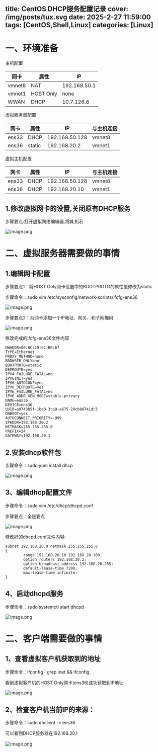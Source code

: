 title: CentOS DHCP服务配置记录
cover: /img/posts/tux.svg
date: 2025-2-27 11:59:00
tags: [CentOS,Shell,Linux]
categories: [Linux]
-------------------
<style>
        *{
                user-select: none;
        }
</style>
# 一、环境准备
主机配置

| 网卡 | 属性 | IP |
| --- | --- | --- |
| vmnet8 | NAT | 192.168.50.1 |
| vmnet1 | HOST Only | none |
| WWAN | DHCP | 10.7.126.8 |

虚拟服务器配置

| 网卡 | 属性 | IP | 与主机连接 |
| --- | --- | --- | --- |
| ens33 | DHCP | 192.168.50.128 | vmnet8 |
| ens36 | static | 192.168.20.2 | vmnet1 |

虚拟主机配置

| 网卡 | 属性 | IP | 与主机连接 |
| --- | --- | --- | --- |
| ens33 | DHCP | 192.168.50.128 | vmnet8 |
| ens36 | DHCP | 192.168.20.10 | vmnet1 |

## 1.修改虚拟网卡的设置,关闭原有DHCP服务

步骤要点:打开虚拟网络编辑器,将其关闭

![image.png](imgs/dhcp_image.png)

# 二、虚拟服务器需要做的事情

## 1.编辑网卡配置

步骤要点1：将HOST Only网卡设置中的BOOTPROTO的属性值修改为static

步骤命令：sudo vim /etc/sysconfig/network-scripts/ifcfg-ens36

![image.png](imgs/dhcp_image%201.png)

步骤要点2：为网卡添加一个IP地址、网关、和子网掩码

![image.png](imgs/dhcp_image%202.png)

修改完成的ifcfg-ens36文件内容

```
HWADDR=00:0C:29:9C:BE:67
TYPE=Ethernet
PROXY_METHOD=none
BROWSER_ONLY=no
BOOTPROTO=static
DEFROUTE=yes
IPV4_FAILURE_FATAL=no
IPV6INIT=yes
IPV6_AUTOCONF=yes
IPV6_DEFROUTE=yes
IPV6_FAILURE_FATAL=no
IPV6_ADDR_GEN_MODE=stable-privacy
NAME=ens36
DEVICE=ens36
UUID=a9743b5f-1be0-3ca9-a875-29cb86741dc3
ONBOOT=yes
AUTOCONNECT_PRIORITY=-999
IPADDR=192.168.20.2
NETMASK=255.255.255.0
PREFIX=24
GATEWAY=192.168.20.1

```

## 2.安装dhcp软件包

步骤命令：sudo yum install dhcp

![image.png](imgs/dhcp_image%203.png)

## 3、编辑dhcp配置文件

步骤命令：sudo vim /etc/dhcp/dhcpd.conf

步骤要点：全是要点

![image.png](imgs/dhcp_image%204.png)

修改好的dhcpd.conf文件内容:

```
subnet 192.168.20.0 netmask 255.255.255.0
{
        range 192.168.20.10 192.168.20.100;
        option routers 192.168.20.2;
        option broadcast-address 192.168.20.255;
        default-lease-time 7200;
        max-lease-time infinite;
}          
```

## 4、启动dhcpd服务

步骤命令：sudo systemctl start dhcpd

![image.png](imgs/dhcp_image%205.png)

# 二、客户端需要做的事情

## 1、查看虚拟客户机获取到的地址

步骤命令：ifconfig | grep inet && ifconfig

看到虚拟客户机的HOST Only网卡(ens36)成功获取到IP地址

![image.png](imgs/dhcp_image%206.png)

## 2、检查客户机当前IP的来源：

步骤命令：sudo dhclient -v ens36

可以看到DHCP服务器在192.168.20.1

![image.png](imgs/dhcp_image%207.png)
<span style="color: rgba(0,0,0,0)">这篇文章是由Siralop写的</span>
